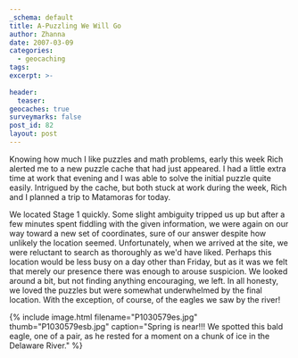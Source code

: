 ```yaml
---
_schema: default
title: A-Puzzling We Will Go
author: Zhanna
date: 2007-03-09
categories:
  - geocaching
tags:
excerpt: >- 
  
header:
  teaser:
geocaches: true
surveymarks: false
post_id: 82
layout: post                                   
---
```


Knowing how much I like puzzles and math problems, early this week Rich alerted me to a new puzzle cache that had just appeared. I had a little extra time at work that evening and I was able to solve the initial puzzle quite easily. Intrigued by the cache, but both stuck at work during the week, Rich and I planned a trip to Matamoras for today.

We located Stage 1 quickly. Some slight ambiguity tripped us up but after a few minutes spent fiddling with the given information, we were again on our way toward a new set of coordinates, sure of our answer despite how unlikely the location seemed. Unfortunately, when we arrived at the site, we were reluctant to search as thoroughly as we'd have liked. Perhaps this location would be less busy on a day other than Friday, but as it was we felt that merely our presence there was enough to arouse suspicion. We looked around a bit, but not finding anything encouraging, we left.  In all honesty, we loved the puzzles but were somewhat underwhelmed by the final location. With the exception, of course, of the eagles we saw by the river!

{% include image.html filename="P1030579es.jpg" thumb="P1030579esb.jpg" caption="Spring is near!!!  We spotted this bald eagle, one of a pair, as he rested for a moment on a chunk of ice in the Delaware River." %}
